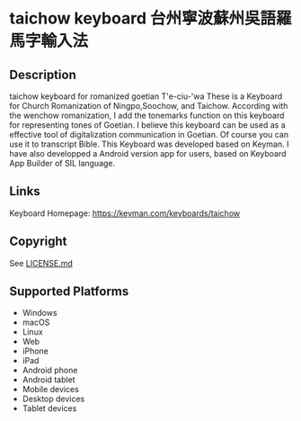 taichow keyboard
台州寧波蘇州吳語羅馬字輸入法
==============

Description
-----------
taichow keyboard for romanized goetian T'e-ciu-'wa
These is a Keyboard for Church Romanization of Ningpo,Soochow, and Taichow.
According with the wenchow romanization, I add the tonemarks function on this keyboard for representing tones of Goetian.
I believe this keyboard can be used as a effective tool of digitalization communication in Goetian.
Of course you can use it to transcript Bible.
This Keyboard was developed based on Keyman. I have also developped a Android version app for users, based on Keyboard App Builder of SIL language.

Links
-----
Keyboard Homepage: https://keyman.com/keyboards/taichow

Copyright
---------
See [LICENSE.md](LICENSE.md)

Supported Platforms
-------------------
 * Windows
 * macOS
 * Linux
 * Web
 * iPhone
 * iPad
 * Android phone
 * Android tablet
 * Mobile devices
 * Desktop devices
 * Tablet devices

